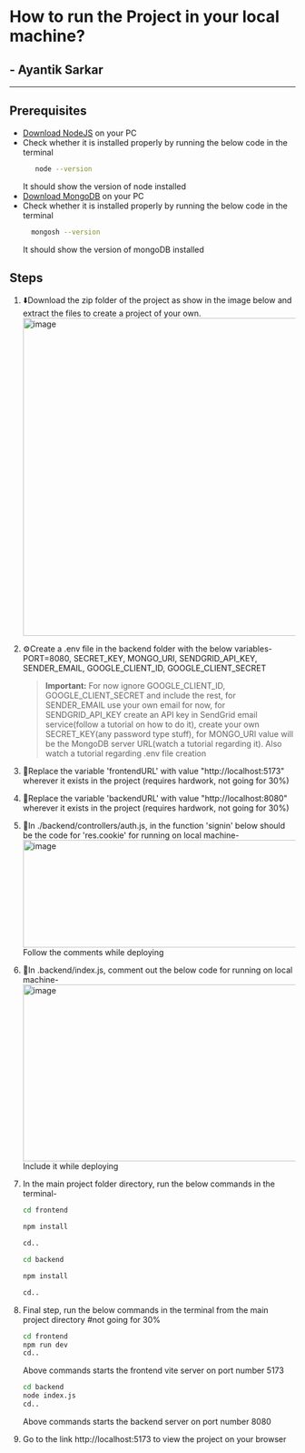 # How to run the Project in your local machine?
## - Ayantik Sarkar 
---
## Prerequisites
- [Download NodeJS](https://nodejs.org/en/download) on your PC
- Check whether it is installed properly by running the below code in the terminal
  ```bash
     node --version
  ```
  It should show the version of node installed
-  [Download MongoDB](https://fastdl.mongodb.org/windows/mongodb-windows-x86_64-8.2.0-signed.msi) on your PC
-  Check whether it is installed properly by running the below code in the terminal
   ```bash
     mongosh --version
   ```
   It should show the version of mongoDB installed

## Steps
  1. ⬇️Download the zip folder of the project as show in the image below and extract the files to create a project of your own.
     <img width="1353" height="559" alt="image" src="https://github.com/user-attachments/assets/89fcf572-0ff6-4f7f-8f27-df3bdd03afb5" />
     <br>
     
  2. ⚙️Create a .env file in the backend folder with the below variables- <br>
        PORT=8080, SECRET_KEY, MONGO_URI, SENDGRID_API_KEY, SENDER_EMAIL, GOOGLE_CLIENT_ID, GOOGLE_CLIENT_SECRET
     > **Important:** For now ignore GOOGLE_CLIENT_ID, GOOGLE_CLIENT_SECRET and include the rest, for SENDER_EMAIL use your own email for now, for SENDGRID_API_KEY create an API key in SendGrid email service(follow a tutorial on how to do it), create your own SECRET_KEY(any password type stuff), for MONGO_URI value will be the MongoDB server URL(watch a tutorial regarding it). Also watch a tutorial regarding .env file creation
     
     
  4. 🚨Replace the variable 'frontendURL' with value "http://localhost:5173" wherever it exists in the project (requires hardwork, not going for 30%)
    
  6. 🚨Replace the variable 'backendURL' with value "http://localhost:8080" wherever it exists in the project  (requires hardwork, not going for 30%)

  7. 🚨In ./backend/controllers/auth.js, in the function 'signin' below should be the code for 'res.cookie' for running on local machine-     
    <img width="734" height="189" alt="image" src="https://github.com/user-attachments/assets/c8e6ef86-6073-4703-926d-70cf999f68ab" />
    <br>
    Follow the comments while deploying
    <br>
    
  8. 🚨In .backend/index.js, comment out the below code for running on local machine-
     <img width="1256" height="311" alt="image" src="https://github.com/user-attachments/assets/5ca32a98-9d02-481f-9467-fe02435fc7ee" />
     <br>
     Include it while deploying
     <br>

   9. In the main project folder directory, run the below commands in the terminal-
      ```bash
      cd frontend
      ```
      ```bash
      npm install
      ```
      ```bash
      cd..
      ```
      ```bash
      cd backend
      ```
      ```bash
      npm install
      ```
      ```bash
      cd..
      ```
            
  10. Final step, run the below commands in the terminal from the main project directory #not going for 30%
      ```bash
      cd frontend
      npm run dev
      cd..
      ```
      Above commands starts the frontend vite server on port number 5173
      ```bash
      cd backend
      node index.js
      cd..
      ```
      Above commands starts the backend server on port number 8080
      
   12. Go to the link http://localhost:5173 to view the project on your browser
